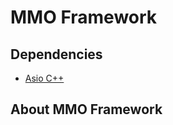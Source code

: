 # MMO Framework

## Dependencies

- [Asio C++](https://think-async.com/Asio/)

## About MMO Framework
